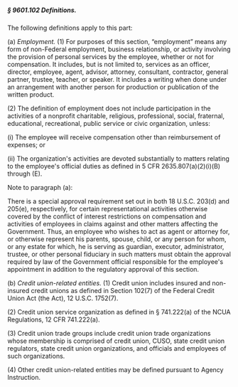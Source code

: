 ##### § 9601.102 Definitions. #####

The following definitions apply to this part:

(a) *Employment.* (1) For purposes of this section, “employment” means any form of non-Federal employment, business relationship, or activity involving the provision of personal services by the employee, whether or not for compensation. It includes, but is not limited to, services as an officer, director, employee, agent, advisor, attorney, consultant, contractor, general partner, trustee, teacher, or speaker. It includes a writing when done under an arrangement with another person for production or publication of the written product.

(2) The definition of employment does not include participation in the activities of a nonprofit charitable, religious, professional, social, fraternal, educational, recreational, public service or civic organization, unless:

(i) The employee will receive compensation other than reimbursement of expenses; or

(ii) The organization's activities are devoted substantially to matters relating to the employee's official duties as defined in 5 CFR 2635.807(a)(2)(i)(B) through (E).

Note to paragraph (a):

There is a special approval requirement set out in both 18 U.S.C. 203(d) and 205(e), respectively, for certain representational activities otherwise covered by the conflict of interest restrictions on compensation and activities of employees in claims against and other matters affecting the Government. Thus, an employee who wishes to act as agent or attorney for, or otherwise represent his parents, spouse, child, or any person for whom, or any estate for which, he is serving as guardian, executor, administrator, trustee, or other personal fiduciary in such matters must obtain the approval required by law of the Government official responsible for the employee's appointment in addition to the regulatory approval of this section.

(b) *Credit union-related entities.* (1) Credit union includes insured and non-insured credit unions as defined in Section 102(7) of the Federal Credit Union Act (the Act), 12 U.S.C. 1752(7).

(2) Credit union service organization as defined in § 741.222(a) of the NCUA Regulations, 12 CFR 741.222(a).

(3) Credit union trade groups include credit union trade organizations whose membership is comprised of credit union, CUSO, state credit union regulators, state credit union organizations, and officials and employees of such organizations.

(4) Other credit union-related entities may be defined pursuant to Agency Instruction.